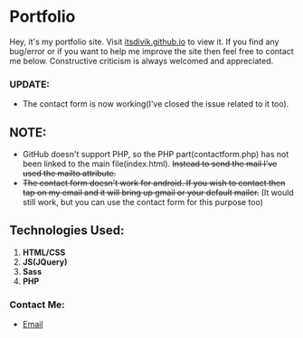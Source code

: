 # Portfolio
Hey, it's my portfolio site. Visit [itsdivik.github.io](http://portfolio-shubham.rf.gd) to view it. If you find any bug/error or if you want to help me improve the site then feel free to contact me below. Constructive criticism is always welcomed and appreciated.

### UPDATE:
* The contact form is now working(I've closed the issue related to it too).

## NOTE:
* GitHub doesn't support PHP, so the PHP part(contactform.php) has not been linked to the main file(index.html). ~~Instead to send the mail I've used the mailto attribute.~~
* ~~The contact form doesn't work for android. If you wish to contact then tap on my email and it will bring up gmail or your default mailer.~~ (It would still work, but you can use the contact form for this purpose too)

## Technologies Used:
1. **HTML/CSS**
2. **JS(JQuery)**
3. **Sass**
4. **PHP**
### Contact Me:
* [Email](mailto:shub23c@gmail.com)
